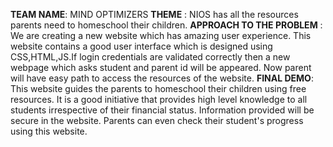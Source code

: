 **TEAM NAME**: MIND OPTIMIZERS
**THEME** : NIOS has all the resources parents need to homeschool their children.
**APPROACH TO THE PROBLEM** :
   We are creating a new website which has amazing user experience. This website contains a good user interface which is designed using CSS,HTML,JS.If login credentials are validated correctly then a new webpage which asks student and parent id will be appeared. Now parent will have easy path to access the resources of the website.
**FINAL DEMO**:
 This website guides the parents to homeschool their children using free resources. It is a good initiative that provides high level knowledge to all students irrespective of their financial status. Information provided will be secure in the website. Parents can even check their student's progress using this website.
